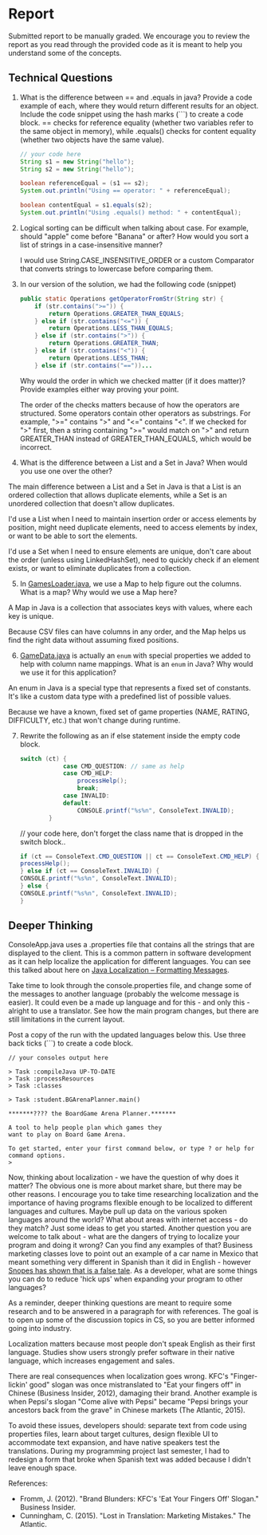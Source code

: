# Report

Submitted report to be manually graded. We encourage you to review the report as you read through the provided
code as it is meant to help you understand some of the concepts. 

## Technical Questions

1. What is the difference between == and .equals in java? Provide a code example of each, where they would return different results for an object. Include the code snippet using the hash marks (```) to create a code block.
   == checks for reference equality (whether two variables refer to the same object in memory), while .equals() checks for content equality (whether two objects have the same value).
   ```java
   // your code here
   String s1 = new String("hello");
   String s2 = new String("hello");
   
   boolean referenceEqual = (s1 == s2);
   System.out.println("Using == operator: " + referenceEqual);
   
   boolean contentEqual = s1.equals(s2);
   System.out.println("Using .equals() method: " + contentEqual);
   ```




2. Logical sorting can be difficult when talking about case. For example, should "apple" come before "Banana" or after? How would you sort a list of strings in a case-insensitive manner?
   
   I would use String.CASE_INSENSITIVE_ORDER or a custom Comparator that converts strings to lowercase before comparing them.



3. In our version of the solution, we had the following code (snippet)
    ```java
    public static Operations getOperatorFromStr(String str) {
        if (str.contains(">=")) {
            return Operations.GREATER_THAN_EQUALS;
        } else if (str.contains("<=")) {
            return Operations.LESS_THAN_EQUALS;
        } else if (str.contains(">")) {
            return Operations.GREATER_THAN;
        } else if (str.contains("<")) {
            return Operations.LESS_THAN;
        } else if (str.contains("=="))...
    ```
   
    Why would the order in which we checked matter (if it does matter)? Provide examples either way proving your point. 


   The order of the checks matters because of how the operators are structured. Some operators contain other operators as substrings. For example, ">=" contains ">" and "<=" contains "<".
   If we checked for ">" first, then a string containing ">=" would match on ">" and return GREATER_THAN instead of GREATER_THAN_EQUALS, which would be incorrect.

4. What is the difference between a List and a Set in Java? When would you use one over the other? 

The main difference between a List and a Set in Java is that a List is an ordered collection that allows duplicate elements, while a Set is an unordered collection that doesn't allow duplicates.

I'd use a List when I need to maintain insertion order or access elements by position, might need duplicate elements, need to access elements by index, or want to be able to sort the elements.

I'd use a Set when I need to ensure elements are unique, don't care about the order (unless using LinkedHashSet), need to quickly check if an element exists, or want to eliminate duplicates from a collection.


5. In [GamesLoader.java](src/main/java/student/GamesLoader.java), we use a Map to help figure out the columns. What is a map? Why would we use a Map here? 

A Map in Java is a collection that associates keys with values, where each key is unique.

Because CSV files can have columns in any order, and the Map helps us find the right data without assuming fixed positions.

6. [GameData.java](src/main/java/student/GameData.java) is actually an `enum` with special properties we added to help with column name mappings. What is an `enum` in Java? Why would we use it for this application?

An enum in Java is a special type that represents a fixed set of constants. It's like a custom data type with a predefined list of possible values.

Because we have a known, fixed set of game properties (NAME, RATING, DIFFICULTY, etc.) that won't change during runtime.



7. Rewrite the following as an if else statement inside the empty code block.
    ```java
    switch (ct) {
                case CMD_QUESTION: // same as help
                case CMD_HELP:
                    processHelp();
                    break;
                case INVALID:
                default:
                    CONSOLE.printf("%s%n", ConsoleText.INVALID);
            }
    ``` 
   // your code here, don't forget the class name that is dropped in the switch block..
    ```java
    if (ct == ConsoleText.CMD_QUESTION || ct == ConsoleText.CMD_HELP) {
   processHelp();
   } else if (ct == ConsoleText.INVALID) {
   CONSOLE.printf("%s%n", ConsoleText.INVALID);
   } else {
   CONSOLE.printf("%s%n", ConsoleText.INVALID);
   }
    ```

## Deeper Thinking

ConsoleApp.java uses a .properties file that contains all the strings
that are displayed to the client. This is a common pattern in software development
as it can help localize the application for different languages. You can see this
talked about here on [Java Localization – Formatting Messages](https://www.baeldung.com/java-localization-messages-formatting).

Take time to look through the console.properties file, and change some of the messages to
another language (probably the welcome message is easier). It could even be a made up language and for this - and only this - alright to use a translator. See how the main program changes, but there are still limitations in 
the current layout. 

Post a copy of the run with the updated languages below this. Use three back ticks (```) to create a code block. 

```text
// your consoles output here

> Task :compileJava UP-TO-DATE
> Task :processResources
> Task :classes

> Task :student.BGArenaPlanner.main()

*******???? the BoardGame Arena Planner.*******

A tool to help people plan which games they 
want to play on Board Game Arena. 

To get started, enter your first command below, or type ? or help for command options.
> 
```

Now, thinking about localization - we have the question of why does it matter? The obvious
one is more about market share, but there may be other reasons.  I encourage
you to take time researching localization and the importance of having programs
flexible enough to be localized to different languages and cultures. Maybe pull up data on the
various spoken languages around the world? What about areas with internet access - do they match? Just some ideas to get you started. Another question you are welcome to talk about - what are the dangers of trying to localize your program and doing it wrong? Can you find any examples of that? Business marketing classes love to point out an example of a car name in Mexico that meant something very different in Spanish than it did in English - however [Snopes has shown that is a false tale](https://www.snopes.com/fact-check/chevrolet-nova-name-spanish/).  As a developer, what are some things you can do to reduce 'hick ups' when expanding your program to other languages?


As a reminder, deeper thinking questions are meant to require some research and to be answered in a paragraph for with references. The goal is to open up some of the discussion topics in CS, so you are better informed going into industry. 

Localization matters because most people don't speak English as their first language. Studies show users strongly prefer software in their native language, which increases engagement and sales.

There are real consequences when localization goes wrong. KFC's "Finger-lickin' good" slogan was once mistranslated to "Eat your fingers off" in Chinese (Business Insider, 2012), damaging their brand. Another example is when Pepsi's slogan "Come alive with Pepsi" became "Pepsi brings your ancestors back from the grave" in Chinese markets (The Atlantic, 2015).

To avoid these issues, developers should: separate text from code using properties files, learn about target cultures, design flexible UI to accommodate text expansion, and have native speakers test the translations. During my programming project last semester, I had to redesign a form that broke when Spanish text was added because I didn't leave enough space.

References:
   * Fromm, J. (2012). "Brand Blunders: KFC's 'Eat Your Fingers Off' Slogan." Business Insider.
   * Cunningham, C. (2015). "Lost in Translation: Marketing Mistakes." The Atlantic.